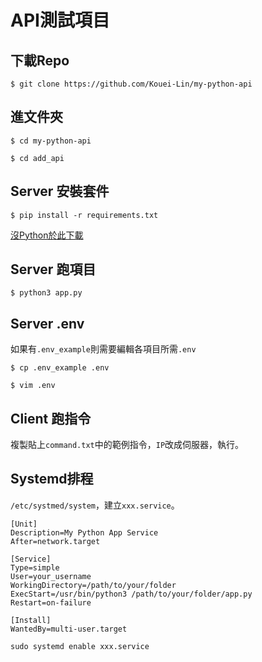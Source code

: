 # API測試項目

## 下載Repo
`$ git clone https://github.com/Kouei-Lin/my-python-api`

## 進文件夾
`$ cd my-python-api`


`$ cd add_api`

## Server 安裝套件

`$ pip install -r requirements.txt`

[沒Python於此下載](https://www.python.org/downloads/)

## Server 跑項目
`$ python3 app.py`

## Server .env
如果有`.env_example`則需要編輯各項目所需`.env`

`$ cp .env_example .env`

`$ vim .env`

## Client 跑指令
複製貼上`command.txt`中的範例指令，`IP`改成伺服器，執行。


## Systemd排程
`/etc/systmed/system`，建立`xxx.service`。

```
[Unit]
Description=My Python App Service
After=network.target

[Service]
Type=simple
User=your_username
WorkingDirectory=/path/to/your/folder
ExecStart=/usr/bin/python3 /path/to/your/folder/app.py
Restart=on-failure

[Install]
WantedBy=multi-user.target
```

`sudo systemd enable xxx.service`
